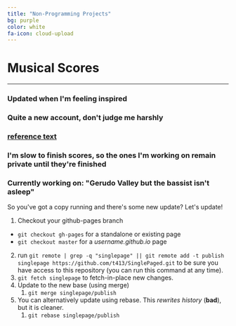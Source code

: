 ```yaml
---
title: "Non-Programming Projects"
bg: purple
color: white
fa-icon: cloud-upload
---
```


# Musical Scores
-----------------------------

### Updated when I'm feeling inspired
### Quite a new account, don't judge me harshly
### [reference text]
### I'm slow to finish scores, so the ones I'm working on remain private until they're finished
### Currently working on: "Gerudo Valley but the bassist isn't asleep"

[reference text]: https://www.noteflight.com/profile/bd5369fe0dd6d463b864dd9f44186017a737e608
So you've got a copy running and there's some new update? Let's update!

1. Checkout your github-pages branch
  - `git checkout gh-pages` for a standalone or existing page
  - `git checkout master` for a *username.github.io* page
2. run `git remote | grep -q "singlepage" || git remote add -t publish singlepage https://github.com/t413/SinglePaged.git` to be sure you have access to this repository (you can run this command at any time).
2. `git fetch singlepage` to fetch-in-place new changes.
3. Update to the new base (using merge)
    1. `git merge singlepage/publish`
4. You can alternatively update using rebase. This *rewrites history* (**bad**), but it is cleaner.
    1. `git rebase singlepage/publish`
